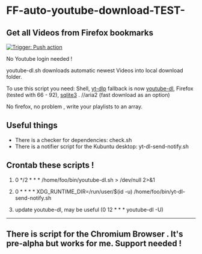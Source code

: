 

# FF-auto-youtube-download-TEST-
## Get all Videos from Firefox bookmarks

[![Trigger: Push action](https://github.com/dewomser/FF-auto-youtube-download-/actions/workflows/blank.yml/badge.svg?branch=master)](https://github.com/dewomser/FF-auto-youtube-download-/actions/workflows/blank.yml)


No Youtube login needed !

youtube-dl.sh downloads automatic newest Videos into local download folder.


To use this script you need: Shell, [yt-dlp](https://github.com/yt-dlp/yt-dlp) fallback is now  [youtube-dl](https://youtube-dl.org/), Firefox (tested with 66 - 92), [sqlite3](https://www.sqlite.org/index.html) . //aria2 (fast download as an option)


No firefox, no problem , write your playlists to an array.

## Useful things
* There is a checker for dependencies: check.sh
* There is a notifier script for the Kubuntu desktop: yt-dl-send-notify.sh
## Crontab these scripts  !
1. 0 */2 * * * /home/foo/bin/youtube-dl.sh > /dev/null 2>&1

2. 0 *  * * *  XDG_RUNTIME_DIR=/run/user/$(id -u) /home/foo/bin/yt-dl-send-notify.sh

3. update youtube-dl, may be useful (0 12 * * * youtube-dl -U)

------------
There is script for the Chromium Browser . It's pre-alpha but works for me. Support needed !
------------
